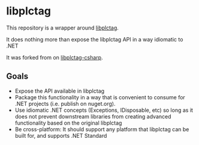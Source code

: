 ﻿# libplctag

This repository is a wrapper around [libplctag](https://github.com/timyhac/libplctagWrapper).

It does nothing more than expose the libplctag API in a way idiomatic to .NET

It was forked from on [libplctag-csharp](https://github.com/mesta1/libplctag-csharp).

## Goals

* Expose the API available in libplctag
* Package this functionality in a way that is convenient to consume for .NET projects (i.e. publish on nuget.org).
* Use idiomatic .NET concepts (Exceptions, IDisposable, etc) so long as it does not prevent downstream libraries from creating advanced functionality based on the original libplctag
* Be cross-platform: It should support any platform that libplctag can be built for, and supports .NET Standard
